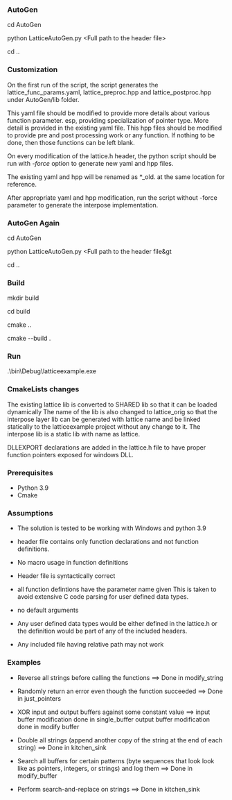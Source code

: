 
### AutoGen

cd AutoGen

python LatticeAutoGen.py &lt;Full path to the header file&gt;

cd ..


### Customization

On the first run of the script, the script generates the lattice_func_params.yaml, lattice_preproc.hpp and lattice_postproc.hpp under AutoGen/lib folder.

This yaml file should be modified to provide more details about various function parameter. esp, providing specialization of pointer type. More detail is provided in the existing yaml file.
This hpp files should be modified to provide pre and post processing work or any function. If nothing to be done, then those functions can be left blank.

On every modification of the lattice.h header, the python script should be run with *-force* option to generate new yaml and hpp files.

The existing yaml and hpp will be renamed as *_old. at the same location for reference.

After appropriate yaml and hpp modification, run the script without -force parameter to generate the interpose implementation.


### AutoGen Again

cd AutoGen

python LatticeAutoGen.py &lt;Full path to the header file&gt

cd ..


### Build

mkdir build

cd build

cmake ..

cmake --build .


### Run

.\bin\Debug\latticeexample.exe


### CmakeLists changes

The existing lattice lib is converted to SHARED lib so that it can be loaded dynamically
The name of the lib is also changed to lattice_orig so that the interpose layer lib can be generated with lattice name and be linked statically to the latticeexample project without any change to it.
The interpose lib is a static lib with name as lattice.

DLLEXPORT declarations are added in the lattice.h file to have proper function pointers exposed for windows DLL.

### Prerequisites

- Python 3.9
- Cmake


### Assumptions

- The solution is tested to be working with Windows and python 3.9

- header file contains only function declarations and not function definitions.

- No macro usage in function definitions

- Header file is syntactically correct

- all function defintions have the parameter name given
    This is taken to avoid extensive C code parsing for user defined data types.
    
- no default arguments

- Any user defined data types would be either defined in the lattice.h or the definition would be part of any of the included headers.

- Any included file having relative path may not work



### Examples

- Reverse all strings before calling the functions ==>
    Done in modify_string

- Randomly return an error even though the function succeeded ==>
    Done in just_pointers

- XOR input and output buffers against some constant value ==>
    input buffer modification done in single_buffer
    output buffer modification done in modify buffer
    
- Double all strings (append another copy of the string at the end of each string) ==>
    Done in kitchen_sink
    
- Search all buffers for certain patterns (byte sequences that look look like as pointers, integers, or strings) and log them ==>
    Done in modify_buffer
    
- Perform search-and-replace on strings ==>
    Done in kitchen_sink
